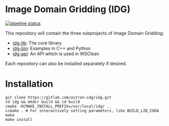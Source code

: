 # Image Domain Gridding (IDG)

[![pipeline status](https://gitlab.com/astron-idg/idg/badges/master/pipeline.svg)](https://gitlab.com/astron-idg/idg/commits/master)


This repository will contain the three subprojects of Image Domain Gridding:
 * [idg-lib](https://gitlab.com/astron-idg/idg-lib): The core library
 * [idg-bin](https://gitlab.com/astron-idg/idg-bin): Examples in C++ and Python
 * [idg-api](https://gitlab.com/astron-idg/idg-api): An API which is used in WSClean

Each repository can also be installed separately if desired.

# Installation
```
git clone https://gitlab.com/astron-idg/idg.git
cd idg && mkdir build && cd build
cmake -DCMAKE_INSTALL_PREFIX=/usr/local/idg/ ..
ccmake . # For interactively setting parameters, like BUILD_LIB_CUDA
make
make install
```
